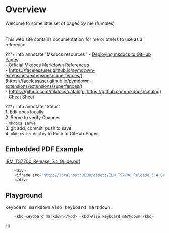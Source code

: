 # Overview

Welcome to some little set of pages by me (fumbles) 
<br>
<br>
<br>
This web site contains documentation for me or others to use as a reference.

???+ info annotate "Mkdocs resources"
    - [Deploying mkdocs to GitHub Pages](https://www.mkdocs.org/user-guide/deploying-your-docs/)  
    - [Official Mkdocs Markdown References](https://squidfunk.github.io/mkdocs-material/reference/)  
    - [https://facelessuser.github.io/pymdown-extensions/extensions/superfences/](https://facelessuser.github.io/pymdown-extensions/extensions/superfences/)  
    - [https://github.com/mkdocs/catalog](https://github.com/mkdocs/catalog)  
    - [Cheat Sheet](https://yakworks.github.io/docmark/cheat-sheet/#blockquotes)  

???+ info annotate "Steps"  
    1. Edit docs locally  
    2. Serve to verify Changes  
        - `mkdocs serve`  
    3. git add, commit, push to save  
    4. `mkdocs gh-deploy`  to Push to GitHub Pages  





## Embedded PDF Example


[IBM_TS7700_Release_5.4_Guide.pdf](assets/IBM_TS7700_Release_5.4_Guide.pdf)



``` js linenums="1" hl_lines="2"
    <div>
    <iframe src="http://localhost:8000/assets/IBM_TS7700_Release_5.4_Guide.pdf" width=100% height="800"></iframe>
    </div>
```




## Playground 

<kbd>Keyboard markdown</kbd> <kbd>Also keyboard markdown</kbd>


``` bash linenums="1"
    <kbd>Keyboard markdown</kbd> <kbd>Also keyboard markdown</kbd>
```
  
Hi







